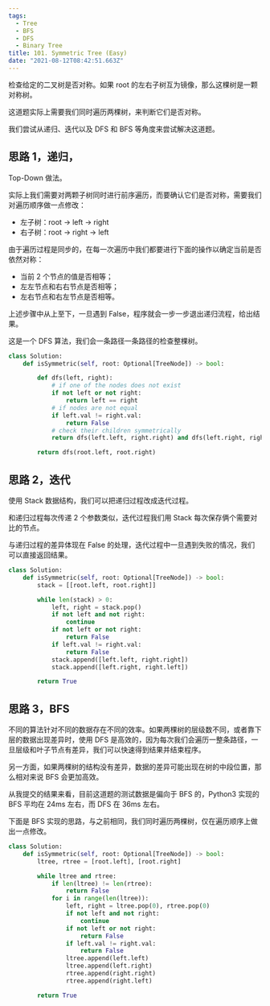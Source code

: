 ```yaml
---
tags:
  - Tree
  - BFS
  - DFS
  - Binary Tree
title: 101. Symmetric Tree (Easy)
date: "2021-08-12T08:42:51.663Z"
---
```


检查给定的二叉树是否对称。如果 root 的左右子树互为镜像，那么这棵树是一颗对称树。

这道题实际上需要我们同时遍历两棵树，来判断它们是否对称。

我们尝试从递归、迭代以及 DFS 和 BFS 等角度来尝试解决这道题。

<!-- more -->

## 思路 1，递归，

Top-Down 做法。

实际上我们需要对两颗子树同时进行前序遍历，而要确认它们是否对称，需要我们对遍历顺序做一点修改：

- 左子树：root -> left -> right
- 右子树：root -> right -> left

由于遍历过程是同步的，在每一次遍历中我们都要进行下面的操作以确定当前是否依然对称：

- 当前 2 个节点的值是否相等；
- 左左节点和右右节点是否相等；
- 左右节点和右左节点是否相等。

上述步骤中从上至下，一旦遇到 False，程序就会一步一步退出递归流程，给出结果。

这是一个 DFS 算法，我们会一条路径一条路径的检查整棵树。

```python
class Solution:
    def isSymmetric(self, root: Optional[TreeNode]) -> bool:

        def dfs(left, right):
            # if one of the nodes does not exist
            if not left or not right:
                return left == right
            # if nodes are not equal
            if left.val != right.val:
                return False
            # check their children symmetrically
            return dfs(left.left, right.right) and dfs(left.right, right.left)

        return dfs(root.left, root.right)
```

## 思路 2，迭代

使用 Stack 数据结构，我们可以把递归过程改成迭代过程。

和递归过程每次传递 2 个参数类似，迭代过程我们用 Stack 每次保存俩个需要对比的节点。

与递归过程的差异体现在 False 的处理，迭代过程中一旦遇到失败的情况，我们可以直接返回结果。

```python
class Solution:
    def isSymmetric(self, root: Optional[TreeNode]) -> bool:
        stack = [[root.left, root.right]]

        while len(stack) > 0:
            left, right = stack.pop()
            if not left and not right:
                continue
            if not left or not right:
                return False
            if left.val != right.val:
                return False
            stack.append([left.left, right.right])
            stack.append([left.right, right.left])

        return True
```

## 思路 3，BFS

不同的算法针对不同的数据存在不同的效率。如果两棵树的层级数不同，或者靠下层的数据出现差异时，使用 DFS 是高效的，因为每次我们会遍历一整条路径，一旦层级和叶子节点有差异，我们可以快速得到结果并结束程序。

另一方面，如果两棵树的结构没有差异，数据的差异可能出现在树的中段位置，那么相对来说 BFS 会更加高效。

从我提交的结果来看，目前这道题的测试数据是偏向于 BFS 的，Python3 实现的 BFS 平均在 24ms 左右，而 DFS 在 36ms 左右。

下面是 BFS 实现的思路，与之前相同，我们同时遍历两棵树，仅在遍历顺序上做出一点修改。

```python
class Solution:
    def isSymmetric(self, root: Optional[TreeNode]) -> bool:
        ltree, rtree = [root.left], [root.right]

        while ltree and rtree:
            if len(ltree) != len(rtree):
                return False
            for i in range(len(ltree)):
                left, right = ltree.pop(0), rtree.pop(0)
                if not left and not right:
                    continue
                if not left or not right:
                    return False
                if left.val != right.val:
                    return False
                ltree.append(left.left)
                ltree.append(left.right)
                rtree.append(right.right)
                rtree.append(right.left)

        return True
```

